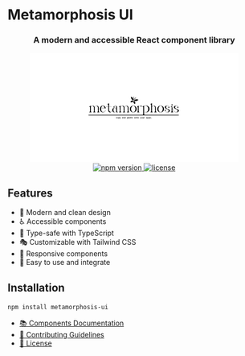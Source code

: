 # Metamorphosis UI

<div align="center">
  <h3>A modern and accessible React component library</h3>
</div>

<div align="center">
  <img src="./public/metamorphosis.png" alt="npm version" />
</div>

<div align="center">
  <a href="https://www.npmjs.com/package/metamorphosis-ui">
    <img src="https://img.shields.io/npm/v/metamorphosis-ui" alt="npm version" />
  </a>
  <a href="https://www.npmjs.com/package/metamorphosis-ui">
    <img src="https://img.shields.io/npm/l/metamorphosis-ui" alt="license" />
</a>
</div>

## Features

- 🎨 Modern and clean design
- ♿️ Accessible components
- 🎯 Type-safe with TypeScript
- 🎭 Customizable with Tailwind CSS
- 📱 Responsive components
- 🚀 Easy to use and integrate

## Installation

```bash
npm install metamorphosis-ui
```


- <a href="COMPONENTS.md">📚 Components Documentation</a> 
- <a href="CONTRIBUTING.md">🤝 Contributing Guidelines</a> 
- <a href="LICENSE">📜 License</a> 
